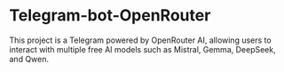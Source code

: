 # Telegram-bot-OpenRouter
This project is a Telegram powered by OpenRouter AI, allowing users to interact with multiple free AI models such as Mistral, Gemma, DeepSeek, and Qwen.
